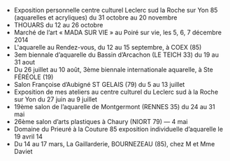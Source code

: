 * Exposition personnelle centre culturel Leclerc sud la Roche sur Yon 85 (aquarelles et acryliques) du 31 octobre au 20 novembre
* THOUARS du 12 au 26 octobre
* Marché de l’art « MADA SUR VIE » au Poiré sur vie, les 5, 6, 7 décembre 2014
* L'aquarelle au Rendez-vous, du 12 au 15 septembre, à COEX (85)
* 3em biennale d’aquarelle du Bassin d’Arcachon (LE TEICH 33) du 19 au 31 aout
* Du 26 juillet au 10 août, 3ème biennale internationale aquarelle, à Ste FÉRÉOLE (19)
* Salon Françoise d’Aubigné ST GELAIS (79) du 5 au 13 juillet
* Exposition de mes ateliers au centre culturel du Leclerc sud à la Roche sur Yon du 27 juin au 9 juillet
* 19ème salon de l’aquarelle de Montgermont (RENNES 35) du 24 au 31 mai
* 26ème salon d’arts plastiques à Chaury (NIORT 79) — 4 mai
* Domaine du Prieuré à la Couture 85 exposition individuelle d’aquarelle le 19 avril 14
* Du 14 au 17 mars, La Gaillarderie, BOURNEZEAU (85), chez M et Mme Daviet
